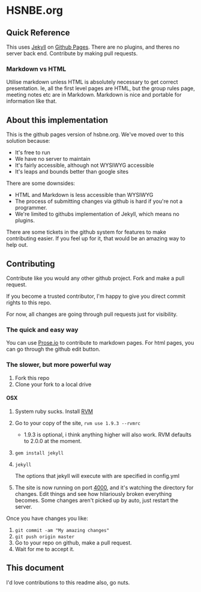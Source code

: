 # HSNBE.org

## Quick Reference

This uses [Jekyll](http://jekyllrb.com) on [Github Pages](http://pages.github.com). 
There are no plugins, and theres no server back end. Contribute by making pull
requests.

### Markdown vs HTML

Utilise markdown unless HTML is absolutely necessary to get correct
presentation. Ie, all the first level pages are HTML, but the group rules page,
meeting notes etc are in Markdown. Markdown is nice and portable for information
like that.

## About this implementation

This is the github pages version of hsbne.org. We've moved over to this solution
because:

 * It's free to run
 * We have no server to maintain
 * It's fairly accessible, although not WYSIWYG accessible
 * It's leaps and bounds better than google sites

There are some downsides:

 * HTML and Markdown is less accessible than WYSIWYG
 * The process of submitting changes via github is hard if you're not a
   programmer.
 * We're limited to githubs implementation of Jekyll, which means no plugins.

There are some tickets in the github system for features to make contributing
easier. If you feel up for it, that would be an amazing way to help out.

## Contributing

Contribute like you would any other github project. Fork and make a pull
request.

If you become a trusted contributor, I'm happy to give you direct commit rights
to this repo.

For now, all changes are going through pull requests just for visibility.

### The quick and easy way

You can use [Prose.io](http://prose.io/) to contribute to markdown pages. For
html pages, you can go through the github edit button.

### The slower, but more powerful way

1. Fork this repo
2. Clone your fork to a local drive

#### OSX

1. System ruby sucks. Install [RVM](http://rvm.io)
2. Go to your copy of the site, `rvm use 1.9.3 --rvmrc`
    * 1.9.3 is optional, i think anything higher will also work. RVM defaults to
      2.0.0 at the moment.
3. `gem install jekyll`
4. `jekyll`

   The options that jekyll will execute with are specified in config.yml
5. The site is now running on port [4000](http://localhost:4000/), and it's
   watching the directory for changes. Edit things and see how hilariously
   broken everything becomes. Some changes aren't picked up by auto, just
   restart the server.

Once you have changes you like:

1. `git commit -am "My amazing changes"`
2. `git push origin master`
3. Go to your repo on github, make a pull request.
4. Wait for me to accept it.

## This document

I'd love contributions to this readme also, go nuts.
